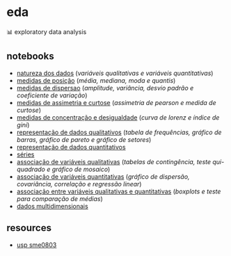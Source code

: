 # eda
📊 exploratory data analysis

## notebooks
- [natureza dos dados](https://github.com/joaopaulq/eda/blob/main/notebooks/1_natureza_dos_dados.ipynb) (*variáveis qualitativas e variáveis quantitativas*) 
- [medidas de posição](https://github.com/joaopaulq/eda/blob/main/notebooks/2_medidas_de_posicao.ipynb) (*média, mediana, moda e quantis*) 
- [medidas de dispersao](https://github.com/joaopaulq/eda/blob/main/notebooks/3_medidas_de_dispersao.ipynb) (*amplitude, variância, desvio padrão e coeficiente de variação*) 
- [medidas de assimetria e curtose](https://github.com/joaopaulq/eda/blob/main/notebooks/4_medidas_de_assimetria_curtose.ipynb) (*assimetria de pearson e medida de curtose*)
- [medidas de concentração e desigualdade](https://github.com/joaopaulq/eda/blob/main/notebooks/5_medidas_de_concentracao_desigualdade.ipynb) (*curva de lorenz e índice de gini*)
- [representação de dados qualitativos](https://github.com/joaopaulq/eda/blob/main/notebooks/6_representacao_dados_qualitativos.ipynb) (*tabela de frequências, gráfico de barras, gráfico de pareto e gráfico de setores*) 
- [representação de dados quantitativos](https://github.com/joaopaulq/eda/blob/main/notebooks/7_representacao_dados_quantitativos.ipynb)
- [séries](https://github.com/joaopaulq/eda/blob/main/notebooks/8_series.ipynb)
- [associação de variáveis qualitativas](https://github.com/joaopaulq/eda/blob/main/notebooks/9a_associacao_variavies.ipynb) (*tabelas de contingência,
teste qui-quadrado e gráfico de mosaico*)
- [associação de variáveis quantitativas](https://github.com/joaopaulq/eda/blob/main/notebooks/9b_associacao_variaveis.ipynb) (*gráfico de dispersão,
covariância, correlação e regressão linear*)
- [associação entre variáveis qualitativas e quantitativas](https://github.com/joaopaulq/eda/blob/main/notebooks/9c_associacao_variaveis.ipynb) (*boxplots e teste para
comparação de médias*)
- [dados multidimensionais](https://github.com/joaopaulq/eda/blob/main/notebooks/10_dados_multidimensionais.ipynb)

## resources
- [usp sme0803](https://edisciplinas.usp.br/course/view.php?id=86206)
